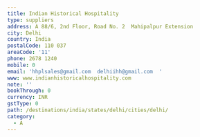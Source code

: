 ```yaml
---
title: Indian Historical Hospitality
type: suppliers
address: A 88/6, 2nd Floor, Road No. 2  Mahipalpur Extension
city: Delhi
country: India
postalCode: 110 037
areaCode: '11'
phone: 2678 1240
mobile: 0
email: 'hhplsales@gmail.com  delhiihh@gmail.com  '
www: www.indianhistoricalhospitality.com
note: ''
bookThrough: 0
currency: INR
gstType: 0
path: /destinations/india/states/delhi/cities/delhi/
category:
  - A
---
```


